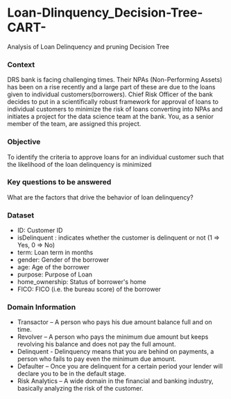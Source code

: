 # Loan-Dlinquency_Decision-Tree-CART-
Analysis of Loan Delinquency and pruning Decision Tree

### Context

DRS bank is facing challenging times. Their NPAs (Non-Performing Assets) has been on a rise recently and a large part of these are due to the loans given to individual customers(borrowers). Chief Risk Officer of the bank decides to put in a scientifically robust framework for approval of loans to individual customers to minimize the risk of loans converting into NPAs and initiates a project for the data science team at the bank. You, as a senior member of the team, are assigned this project.

### Objective
To identify the criteria to approve loans for an individual customer such that the likelihood of the loan delinquency is minimized

### Key questions to be answered
What are the factors that drive the behavior of loan delinquency?

### Dataset
* ID: Customer ID
* isDelinquent : indicates whether the customer is delinquent or not (1 => Yes, 0 => No)
* term: Loan term in months
* gender: Gender of the borrower
* age: Age of the borrower
* purpose: Purpose of Loan
* home_ownership: Status of borrower's home
* FICO: FICO (i.e. the bureau score) of the borrower

### Domain Information
* Transactor – A person who pays his due amount balance full and on time.
* Revolver – A person who pays the minimum due amount but keeps revolving his balance and does not pay the full amount.
* Delinquent - Delinquency means that you are behind on payments, a person who fails to pay even the minimum due amount.
* Defaulter – Once you are delinquent for a certain period your lender will declare you to be in the default stage.
* Risk Analytics – A wide domain in the financial and banking industry, basically analyzing the risk of the customer.

